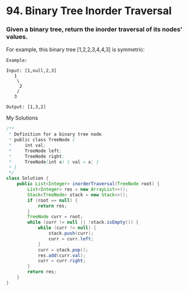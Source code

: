 # 94. Binary Tree Inorder Traversal

### Given a binary tree, return the inorder traversal of its nodes' values.

For example, this binary tree [1,2,2,3,4,4,3] is symmetric:

```
Example:

Input: [1,null,2,3]
   1
    \
     2
    /
   3

Output: [1,3,2]
```


My Solutions
```java
/**
 * Definition for a binary tree node.
 * public class TreeNode {
 *     int val;
 *     TreeNode left;
 *     TreeNode right;
 *     TreeNode(int x) { val = x; }
 * }
 */
class Solution {
    public List<Integer> inorderTraversal(TreeNode root) {
        List<Integer> res = new ArrayList<>();
        Stack<TreeNode> stack = new Stack<>();
        if (root == null) {
            return res;
        }
        TreeNode curr = root;
        while (curr != null || !stack.isEmpty()) {
            while (curr != null) {
                stack.push(curr);
                curr = curr.left;
            }
            curr = stack.pop();
            res.add(curr.val);
            curr = curr.right;
        }
        return res;
    }
}
```
